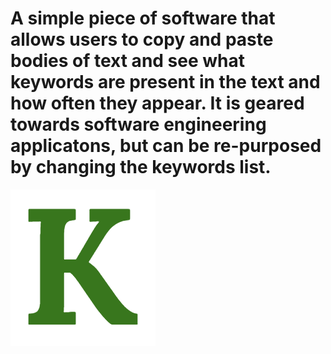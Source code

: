# A simple piece of software that allows users to copy and paste bodies of text and see what keywords are present in the text and how often they appear. It is geared towards software engineering applicatons, but can be re-purposed by changing the keywords list.
![image](./logo.PNG)
